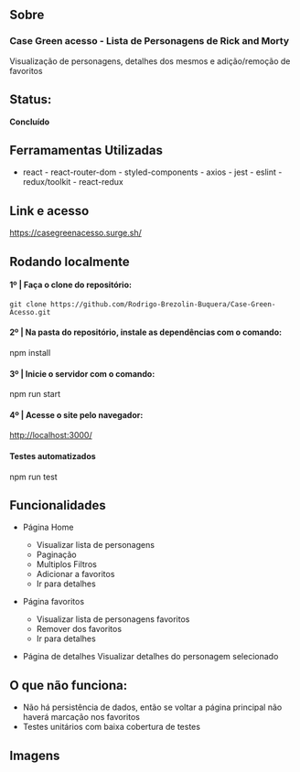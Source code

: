 
 ## Sobre
### Case Green acesso - Lista de Personagens de Rick and Morty
Visualização de personagens, detalhes dos mesmos e adição/remoção de favoritos

## Status:
<b>Concluído</b>

## Ferramamentas Utilizadas
- react   - react-router-dom   - styled-components    - axios  - jest  - eslint - redux/toolkit - react-redux

## Link e acesso
<a href="https://casegreenacesso.surge.sh/">https://casegreenacesso.surge.sh/</a>


## Rodando localmente

<h4>1º | Faça o clone do repositório: </h4>

    git clone https://github.com/Rodrigo-Brezolin-Buquera/Case-Green-Acesso.git

<h4>2º | Na pasta do repositório, instale as dependências com o comando: </h4>

   npm install

<h4>3º | Inicie o servidor com o comando: </h4>

   npm run start
 
 <h4>4º | Acesse o site pelo navegador: </h4>
<a href="http://localhost:3000/">http://localhost:3000/</a>

 <h4> Testes automatizados  </h4>
     npm run test

## Funcionalidades
- Página Home
  - Visualizar lista de personagens
  - Paginação
  - Multiplos Filtros
  - Adicionar a favoritos
  - Ir para detalhes
  
- Página favoritos
  - Visualizar lista de personagens favoritos
  - Remover dos favoritos
  - Ir para detalhes
  
 
- Página de detalhes 
  Visualizar detalhes do personagem selecionado

## O que não funciona:

- Não há persistência de dados, então se voltar a página principal não haverá marcação nos favoritos 
- Testes unitários com baixa cobertura de testes

## Imagens

